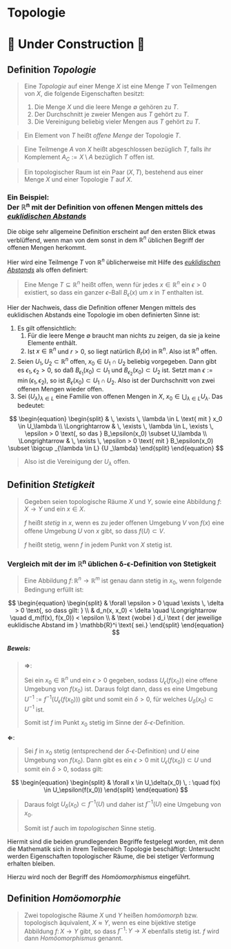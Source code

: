 # Topologie

# 🚧 Under Construction 🚧

## Definition *Topologie*

> Eine *Topologie* auf einer Menge $X$ ist eine Menge $T$ von Teilmengen von $X$, die folgende Eigenschaften besitzt:
> 1. Die Menge $X$ und die leere Menge $\emptyset$ gehören zu $T$.
> 1. Der Durchschnitt je zweier Mengen aus $T$ gehört zu $T$.
> 1. Die Vereinigung beliebig vieler Mengen aus $T$ gehört zu $T$.

> Ein Element von $T$ heißt *oﬀene Menge* der Topologie $T$.

> Eine Teilmenge $A$ von $X$ heißt abgeschlossen bezüglich $T$, falls ihr Komplement $A_C := X \setminus A$ bezüglich $T$ oﬀen ist.

> Ein topologischer Raum ist ein Paar $(X,T)$, bestehend aus einer Menge $X$ und einer Topologie $T$ auf $X$.

### Ein Beispiel:<br>Der $\boldsymbol{\mathbb{R}^n}$ mit der Definition von offenen Mengen mittels des *[euklidischen Abstands](https://de.m.wikipedia.org/wiki/Euklidischer_Abstand)*

Die obige sehr allgemeine Definition erscheint auf den ersten Blick etwas verblüffend, wenn man von dem sonst in dem $\mathbb{R}^n$ üblichen Begriff der offenen Mengen herkommt.

Hier wird eine Teilmenge $T$ von $\mathbb{R}^n$ üblicherweise mit Hilfe des *[euklidischen Abstands](https://de.m.wikipedia.org/wiki/Euklidischer_Abstand)* als offen definiert:

> Eine Menge $T \subseteq \mathbb{R}^n$ heißt oﬀen, wenn für jedes $x \in \mathbb{R}^n$ ein $\epsilon > 0$ existiert, so dass ein ganzer $\epsilon$–Ball $B_\epsilon(x)$ um $x$ in $T$  enthalten ist.

Hier der Nachweis, dass die Definition offener Mengen mittels des euklidischen Abstands eine Topologie im oben definierten Sinne ist:

1. Es gilt offensichtlich:
    1. Für die leere Menge $\emptyset$ braucht man nichts zu zeigen, da sie ja keine Elemente enthält.
    1. Ist $x \in \mathbb{R}^n$ und $r > 0$, so liegt natürlich $B_r(x)$ in $\mathbb{R}^n$. Also ist $\mathbb{R}^n$ offen.
1. Seien $U_1, U_2 \subset \mathbb{R}^n$ offen, $x_0 \in U_1 \cap U_2$ beliebig vorgegeben. Dann gibt es $\epsilon_1, \epsilon_2 > 0$, so daß $B_{\epsilon_1}(x_0) \subset U_1$ und $B_{\epsilon_2}(x_0) \subset U_2$ ist. Setzt man $\epsilon := \min(\epsilon_1, \epsilon_2)$, so ist $B_\epsilon(x_0) \subset U_1 \cap U_2$. Also ist der Durchschnitt von zwei offenen Mengen wieder offen.
1. Sei $(U_\lambda)_{\lambda \in L}$ eine Familie von offenen Mengen in $X$, $x_0 \in \bigcup _{\lambda \in L} {U _\lambda}$. Das bedeutet:

$$
\begin{equation}
\begin{split}
& \, \exists \, \lambda \in L \text{ mit } x_0 \in U_\lambda \\
\Longrightarrow & \, \exists \, \lambda \in L, \exists \, \epsilon > 0 \text{, so das } B_\epsilon(x_0) \subset U_\lambda \\
\Longrightarrow & \, \exists \, \epsilon > 0 \text{ mit } B_\epsilon(x_0) \subset \bigcup _{\lambda \in L} {U _\lambda} 
\end{split}
\end{equation}
$$

> Also ist die Vereinigung der $U_\lambda$ offen.

## Definition *Stetigkeit*

> Gegeben seien topologische Räume $X$ und $Y$, sowie eine Abbildung $f \colon X \to Y$ und ein $x \in X$.
>
> $f$ heißt *stetig* in $x$, wenn es zu jeder oﬀenen Umgebung $V$ von $f(x)$ eine oﬀene Umgebung $U$ von $x$ gibt, so dass $f(U) \subset V$.
>
> $f$ heißt stetig, wenn $f$ in jedem Punkt von $X$ stetig ist.

### Vergleich mit der im $\boldsymbol{\mathbb{R}^n}$ üblichen $\boldsymbol{\delta\text{-}\epsilon}$-Definition von Stetigkeit

> Eine Abbildung $f \colon \mathbb{R}^n \to \mathbb{R}^m$ ist genau dann stetig in $x_0$, wenn folgende Bedingung erfüllt ist:

$$
\begin{equation}
\begin{split}
& \forall \epsilon > 0 \quad \exists \, \delta > 0 \text{, so dass gilt: } \\
& d_n(x, x_0) < \delta \quad \Longrightarrow \quad d_m(f(x), f(x_0)) < \epsilon \\
& \text {wobei } d_i \text { der jeweilige euklidische Abstand im } \mathbb{R}^i \text{ sei.}
\end{split}
\end{equation}
$$

##### Beweis:
> $\boldsymbol{\Longrightarrow}$:
> 
> Sei ein $x_0 \in \mathbb{R}^n$ und ein $\epsilon > 0$ gegeben, sodass $U_\epsilon(f(x_0))$ eine offene Umgebung von $f(x_0)$ ist. Daraus folgt dann, dass es eine Umgebung $U^{-1} := f^{-1}(U_\epsilon(f(x_0)))$ gibt und somit ein $\delta > 0$, für welches $U_\delta(x_0) \subset U^{-1}$ ist.
>
> Somit ist $f$ im Punkt $x_0$ stetig im Sinne der $\delta\text{-}\epsilon$-Definition.
>
 $\boldsymbol{\Longleftarrow}$:
>
> Sei $f$ in $x_0$ stetig (entsprechend der $\delta\text{-}\epsilon$-Definition) und $U$ eine Umgebung von $f(x_0)$. Dann gibt es ein $\epsilon > 0$ mit $U_\epsilon(f(x_0)) \subset U$ und somit ein $\delta > 0$, sodass gilt:

$$
\begin{equation}
\begin{split}
& \forall x \in U_\delta(x_0) \, : \quad f(x) \in U_\epsilon(f(x_0))
\end{split}
\end{equation}
$$

> Daraus folgt $U_\delta(x_0) \subset f^{-1}(U)$ und daher ist $f^{-1}(U)$ eine Umgebung von $x_0$.
>
> Somit ist $f$ auch im *topologischen* Sinne stetig.

Hiermit sind die beiden grundlegenden Begriffe festgelegt worden, mit denn die Mathematik sich in ihrem Teilbereich Topologie beschäftigt: Untersucht werden Eigenschaften topologischer Räume, die bei stetiger Verformung erhalten bleiben.

Hierzu wird noch der Begriff des *Homöomorphismus* eingeführt.

## Definition *Homöomorphie*

> Zwei topologische Räume $X$ und $Y$ heißen *homöomorph* bzw. topologisch äquivalent, $X \approx Y$, wenn es eine bijektive stetige Abbildung $f \colon X \to Y$ gibt, so dass $f^{-1} \colon Y \to X$ ebenfalls stetig ist. $f$ wird dann *Homöomorphismus* genannt.
